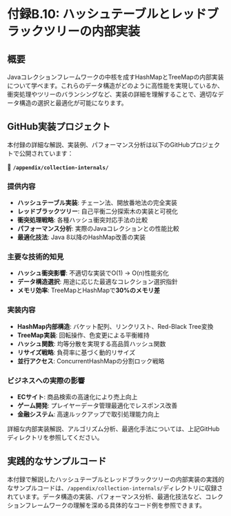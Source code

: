 # 付録B.10: ハッシュテーブルとレッドブラックツリーの内部実装

## 概要

Javaコレクションフレームワークの中核を成すHashMapとTreeMapの内部実装について学べます。これらのデータ構造がどのように高性能を実現しているか、衝突処理やツリーのバランシングなど、実装の詳細を理解することで、適切なデータ構造の選択と最適化が可能になります。

## GitHub実装プロジェクト

本付録の詳細な解説、実装例、パフォーマンス分析は以下のGitHubプロジェクトで公開されています：

📁 **`/appendix/collection-internals/`**

### 提供内容

- **ハッシュテーブル実装**: チェーン法、開放番地法の完全実装
- **レッドブラックツリー**: 自己平衡二分探索木の実装と可視化
- **衝突処理戦略**: 各種ハッシュ衝突対応手法の比較
- **パフォーマンス分析**: 実際のJavaコレクションとの性能比較
- **最適化技法**: Java 8以降のHashMap改善の実装

### 主要な技術的知見

- **ハッシュ衝突影響**: 不適切な実装でO(1) → O(n)性能劣化
- **データ構造選択**: 用途に応じた最適なコレクション選択指針
- **メモリ効率**: TreeMapとHashMapで**30%のメモリ差**

### 実装内容

- **HashMap内部構造**: バケット配列、リンクリスト、Red-Black Tree変換
- **TreeMap実装**: 回転操作、色変更による平衡維持
- **ハッシュ関数**: 均等分散を実現する高品質ハッシュ関数
- **リサイズ戦略**: 負荷率に基づく動的リサイズ
- **並行アクセス**: ConcurrentHashMapの分割ロック戦略

### ビジネスへの実際の影響

- **ECサイト**: 商品検索の高速化により売上向上
- **ゲーム開発**: プレイヤーデータ管理最適化でレスポンス改善
- **金融システム**: 高速ルックアップで取引処理能力向上

詳細な内部実装解説、アルゴリズム分析、最適化手法については、上記GitHubディレクトリを参照してください。

## 実践的なサンプルコード

本付録で解説したハッシュテーブルとレッドブラックツリーの内部実装の実践的なサンプルコードは、`/appendix/collection-internals/`ディレクトリに収録されています。データ構造の実装、パフォーマンス分析、最適化技法など、コレクションフレームワークの理解を深める具体的なコード例を参照できます。